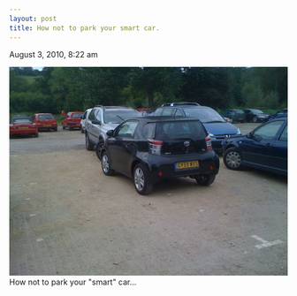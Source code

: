 ```yaml
---
layout: post
title: How not to park your smart car.
---
```


August 3, 2010, 8:22 am

<img src="/img/897009054.jpg" alt="smart car fail" />
How not to park your "smart" car...
    

